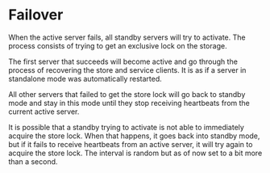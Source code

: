 # Failover

When the active server fails, all standby servers will try to activate. The process consists of trying to get an exclusive lock on the storage.

The first server that succeeds will become active and go through the process of recovering the store and service clients. It is as if a server in standalone mode was automatically restarted.

All other servers that failed to get the store lock will go back to standby mode and stay in this mode until they stop receiving heartbeats from the current active server.

It is possible that a standby trying to activate is not able to immediately acquire the store lock. When that happens, it goes back into standby mode, but if it fails to receive heartbeats from an active server, it will try again to acquire the store lock. The interval is random but as of now set to a bit more than a second.

